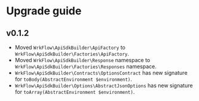 # Upgrade guide

## v0.1.2

- Moved `WrkFlow\ApiSdkBuilder\ApiFactory` to `WrkFlow\ApiSdkBuilder\Factories\ApiFactory`.
- Moved `WrkFlow\ApiSdkBuilder\Response` namespace to `WrkFlow\ApiSdkBuilder\Factories\Responses` namespace.
- `WrkFlow\ApiSdkBuilder\Contracts\OptionsContract` has new signature for `toBody(AbstractEnvironment $environment)`.
- `WrkFlow\ApiSdkBuilder\Options\AbstractJsonOptions`  has new signature for `toArray(AbstractEnvironment $environment)`.
